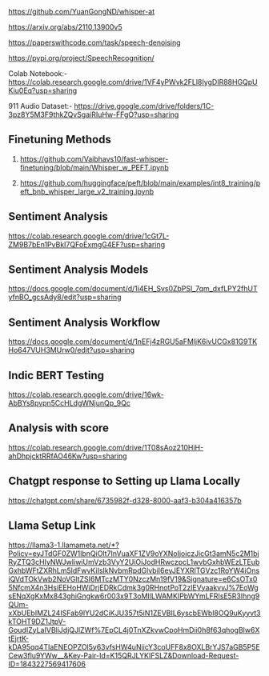 https://github.com/YuanGongND/whisper-at

https://arxiv.org/abs/2110.13900v5

https://paperswithcode.com/task/speech-denoising

https://pypi.org/project/SpeechRecognition/


Colab Notebook:- https://colab.research.google.com/drive/1VF4yPWvk2FLl8IygDIR88HGQpUKiu0Eq?usp=sharing


911 Audio Dataset:-
https://drive.google.com/drive/folders/1C-3pz8Y5M3F9thkZQvSgaiRIuHw-FFgO?usp=sharing




## Finetuning Methods

1) https://github.com/Vaibhavs10/fast-whisper-finetuning/blob/main/Whisper_w_PEFT.ipynb

2) https://github.com/huggingface/peft/blob/main/examples/int8_training/peft_bnb_whisper_large_v2_training.ipynb



## Sentiment Analysis

https://colab.research.google.com/drive/1cGt7L-ZM9B7bEn1PvBkI7QFoExmgG4EF?usp=sharing


## Sentiment Analysis Models

https://docs.google.com/document/d/1i4EH_Svs0ZbPSl_7qm_dxfLPY2fhUTyfnBO_gcsAdy8/edit?usp=sharing

## Sentiment Analysis Workflow

https://docs.google.com/document/d/1nEFj4zRGU5aFMljK6ivUCGx81G9TKHo647VUH3MUrw0/edit?usp=sharing


## Indic BERT Testing

https://colab.research.google.com/drive/16wk-AbBYs8pvpn5CcHLdgWNjunQp_9Qc


## Analysis with score

https://colab.research.google.com/drive/1T08sAoz210HiH-ahDhpjcktRRfAO46Kw?usp=sharing

## Chatgpt response to Setting up Llama Locally

https://chatgpt.com/share/6735982f-d328-8000-aaf3-b304a416357b


## Llama Setup Link

https://llama3-1.llamameta.net/*?Policy=eyJTdGF0ZW1lbnQiOlt7InVuaXF1ZV9oYXNoIjoiczJicGt3amN5c2M1bjRyZTQ3cHIyNWJwIiwiUmVzb3VyY2UiOiJodHRwczpcL1wvbGxhbWEzLTEubGxhbWFtZXRhLm5ldFwvKiIsIkNvbmRpdGlvbiI6eyJEYXRlTGVzc1RoYW4iOnsiQVdTOkVwb2NoVGltZSI6MTczMTY0NzczMn19fV19&Signature=e6CsOTx05NfcmX4n3HsiEEHoHWiDrjEDRkCdmk3g0RHnotPoT2zlEVyaakvvJ%7EoWgsENqXgKxMx843ghiGngkw6r003x9T3oMIlLWAMKIPbWYmLFRIsE5R3Ihng9QUm-xXbUEbIMZL24ISFab9lYU2dCiKJU357t5iN1ZEVBIL6yscbEWbl8OQ9uKyyvt3kTOHT9DZ1JtpV-GoudIZyLaIVBliJdjQJlZWf%7EpCL4j0TnXZkvwCpoHmDii0h8f63qhogBlw6XtEjrtK-kDA95qq4TIaENEOPZOl5y63vfsHW4uNjicY3coUFF8x8OXLBrYJS7aGB5P5ECew3flu9YWw__&Key-Pair-Id=K15QRJLYKIFSLZ&Download-Request-ID=1843227569417606
